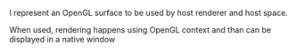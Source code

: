I represent an OpenGL surface to be used by host renderer and host space.

When used, rendering happens using OpenGL context and than can be displayed in a native window